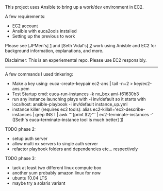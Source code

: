This project uses Ansible to bring up a work/dev environment in EC2.

A few requirements:
* EC2 account
* Ansible with euca2ools installed
* Setting up the previous to work

Please see [JPMen's] [1] and [Seth Vidal's] [2] work using Anisble and EC2 for background information, explanations, and more.

[1]: http://jpmens.net/2012/11/21/provisioning-centos-ec2-instances-with-ansible/

[2]: http://skvidal.wordpress.com/2012/10/31/ansible-and-cloud-instances/



Disclaimer: This is an experiemental repo. Please use EC2 responsibly.

---

A few commands I used tinkering:
* Make a key using: euca-create-keypair ec2-ans | tail -n+2 > key/ec2-ans.pem
* Test Startup cmd: euca-run-instances -k nx_box ami-f61630b3
* run any instance launching plays with -i inv/default so it starts with localhost: ansible-playbook -i inv/default instance_up.yml
* instance killer (requires ec2 tools): alias ec2-killall='ec2-describe-instances | grep INST | awk '\''{print $2}'\'' | ec2-terminate-instances -' ([Seth's euca-terminate-instance tool is much better] [1])

[1]: http://skvidal.wordpress.com/2012/11/02/euca-terminate-instances/

TODO phase 2:
* setup auth server
* allow multi nx servers to single auth server
* refactor playbook folders and dependencies etc... respectively

TODO phase 3:
* tack at least two different linux compute box
* another yum probably amazon linux for now
* ubuntu 10.04 LTS
* maybe try a solaris variant

